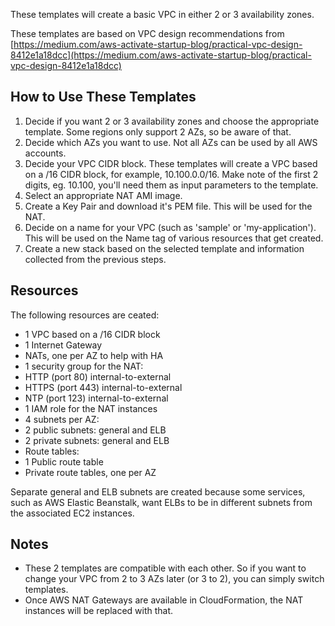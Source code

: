 These templates will create a basic VPC in either 2 or 3 availability zones.

These templates are based on VPC design recommendations from 
[https://medium.com/aws-activate-startup-blog/practical-vpc-design-8412e1a18dcc](https://medium.com/aws-activate-startup-blog/practical-vpc-design-8412e1a18dcc)

## How to Use These Templates

1. Decide if you want 2 or 3 availability zones and choose the appropriate template. Some regions only support
2 AZs, so be aware of that.
2. Decide which AZs you want to use. Not all AZs can be used by all AWS accounts.
3. Decide your VPC CIDR block. These templates will create a VPC based on a /16 CIDR block,
for example, 10.100.0.0/16. Make note of the first 2 digits, eg. 10.100, you'll need them as input parameters
to the template.
4. Select an appropriate NAT AMI image.
5. Create a Key Pair and download it's PEM file. This will be used for the NAT.
6. Decide on a name for your VPC (such as 'sample' or 'my-application'). This will be used on the Name tag of
various resources that get created.
7. Create a new stack based on the selected template and information collected from the previous steps.

## Resources

The following resources are ceated:

* 1 VPC based on a /16 CIDR block
* 1 Internet Gateway
* NATs, one per AZ to help with HA
* 1 security group for the NAT:
 * HTTP (port 80) internal-to-external
 * HTTPS (port 443) internal-to-external
 * NTP (port 123) internal-to-external
* 1 IAM role for the NAT instances
* 4 subnets per AZ:
 * 2 public subnets: general and ELB
 * 2 private subnets: general and ELB
* Route tables:
 * 1 Public route table
 * Private route tables, one per AZ

Separate general and ELB subnets are created because some services, such as AWS Elastic Beanstalk, want
ELBs to be in different subnets from the associated EC2 instances.

## Notes

* These 2 templates are compatible with each other. So if you want to change your VPC from 2 to 3 AZs later
(or 3 to 2), you can simply switch templates.
* Once AWS NAT Gateways are available in CloudFormation, the NAT instances will be replaced with that.
